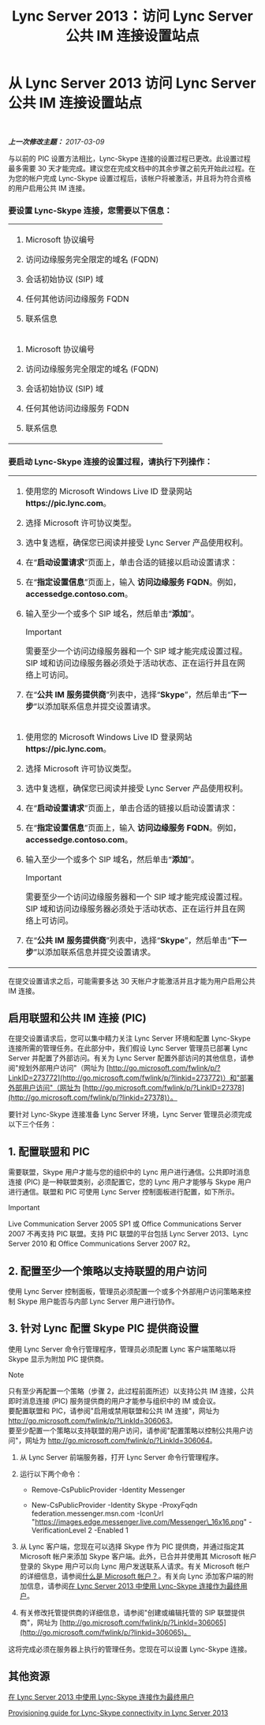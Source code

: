 ﻿---
title: Lync Server 2013：访问 Lync Server 公共 IM 连接设置站点
TOCTitle: 访问 Lync Server 公共 IM 连接设置站点
ms:assetid: 77a08234-6bcf-4f59-b43b-ee5fc1926585
ms:mtpsurl: https://technet.microsoft.com/zh-cn/library/Dn440174(v=OCS.15)
ms:contentKeyID: 59602826
ms.date: 03/09/2017
mtps_version: v=OCS.15
ms.translationtype: HT
---

# 从 Lync Server 2013 访问 Lync Server 公共 IM 连接设置站点

 

_**上一次修改主题：** 2017-03-09_

与以前的 PIC 设置方法相比，Lync-Skype 连接的设置过程已更改。此设置过程最多需要 30 天才能完成。建议您在完成文档中的其余步骤之前先开始此过程。在为您的帐户完成 Lync-Skype 设置过程后，该帐户将被激活，并且将为符合资格的用户启用公共 IM 连接。

### 要设置 Lync-Skype 连接，您需要以下信息：

<table>
<colgroup>
<col style="width: 100%" />
</colgroup>
<tbody>
<tr class="odd">
<td><ol>
<li><p>Microsoft 协议编号</p></li>
<li><p>访问边缘服务完全限定的域名 (FQDN)</p></li>
<li><p>会话初始协议 (SIP) 域</p></li>
<li><p>任何其他访问边缘服务 FQDN</p></li>
<li><p>联系信息</p></li>
</ol></td>
</tr>
<tr class="even">
<td><ol>
<li><p>Microsoft 协议编号</p></li>
<li><p>访问边缘服务完全限定的域名 (FQDN)</p></li>
<li><p>会话初始协议 (SIP) 域</p></li>
<li><p>任何其他访问边缘服务 FQDN</p></li>
<li><p>联系信息</p></li>
</ol></td>
</tr>
</tbody>
</table>


### 要启动 Lync-Skype 连接的设置过程，请执行下列操作：

<table>
<colgroup>
<col style="width: 100%" />
</colgroup>
<tbody>
<tr class="odd">
<td><ol>
<li><p>使用您的 Microsoft Windows Live ID 登录网站 <strong>https://pic.lync.com</strong>。</p></li>
<li><p>选择 Microsoft 许可协议类型。</p></li>
<li><p>选中复选框，确保您已阅读并接受 Lync Server 产品使用权利。</p></li>
<li><p>在“<strong>启动设置请求</strong>”页面上，单击合适的链接以启动设置请求：</p></li>
<li><p>在“<strong>指定设置信息</strong>”页面上，输入 <strong>访问边缘服务 FQDN</strong>。例如，<strong>accessedge.contoso.com</strong>。</p></li>
<li><p>输入至少一个或多个 SIP 域名，然后单击“<strong>添加</strong>”。</p>
<div class="alert">

> [!IMPORTANT]  
> 需要至少一个访问边缘服务器和一个 SIP 域才能完成设置过程。SIP 域和访问边缘服务器必须处于活动状态、正在运行并且在网络上可访问。

</div></li>
<li><p>在“<strong>公共 IM 服务提供商</strong>”列表中，选择“<strong>Skype</strong>”，然后单击“<strong>下一步</strong>”以添加联系信息并提交设置请求。</p></li>
</ol></td>
</tr>
<tr class="even">
<td><ol>
<li><p>使用您的 Microsoft Windows Live ID 登录网站 <strong>https://pic.lync.com</strong>。</p></li>
<li><p>选择 Microsoft 许可协议类型。</p></li>
<li><p>选中复选框，确保您已阅读并接受 Lync Server 产品使用权利。</p></li>
<li><p>在“<strong>启动设置请求</strong>”页面上，单击合适的链接以启动设置请求：</p></li>
<li><p>在“<strong>指定设置信息</strong>”页面上，输入 <strong>访问边缘服务 FQDN</strong>。例如，<strong>accessedge.contoso.com</strong>。</p></li>
<li><p>输入至少一个或多个 SIP 域名，然后单击“<strong>添加</strong>”。</p>
<div class="alert">

> [!IMPORTANT]  
> 需要至少一个访问边缘服务器和一个 SIP 域才能完成设置过程。SIP 域和访问边缘服务器必须处于活动状态、正在运行并且在网络上可访问。

</div></li>
<li><p>在“<strong>公共 IM 服务提供商</strong>”列表中，选择“<strong>Skype</strong>”，然后单击“<strong>下一步</strong>”以添加联系信息并提交设置请求。</p></li>
</ol></td>
</tr>
</tbody>
</table>


在提交设置请求之后，可能需要多达 30 天帐户才能激活并且才能为用户启用公共 IM 连接。

## 启用联盟和公共 IM 连接 (PIC)

在提交设置请求后，您可以集中精力关注 Lync Server 环境和配置 Lync-Skype 连接所需的管理任务。在此部分中，我们假设 Lync Server 管理员已部署 Lync Server 并配置了外部访问。有关为 Lync Server 配置外部访问的其他信息，请参阅"规划外部用户访问"（网址为 [http://go.microsoft.com/fwlink/p/?LinkID=273772](http://go.microsoft.com/fwlink/p/?linkid=273772)）和"部署外部用户访问"（网址为 [http://go.microsoft.com/fwlink/p/?LinkID=27378](http://go.microsoft.com/fwlink/p/?linkid=27378)）。

要针对 Lync-Skype 连接准备 Lync Server 环境，Lync Server 管理员必须完成以下三个任务：

## 1\. 配置联盟和 PIC

需要联盟，Skype 用户才能与您的组织中的 Lync 用户进行通信。公共即时消息连接 (PIC) 是一种联盟类别，必须配置它，您的 Lync 用户才能够与 Skype 用户进行通信。联盟和 PIC 可使用 Lync Server 控制面板进行配置，如下所示。

> [!IMPORTANT]  
> Live Communication Server 2005 SP1 或 Office Communications Server 2007 不再支持 PIC 联盟。支持 PIC 联盟的平台包括 Lync Server 2013、Lync Server 2010 和 Office Communications Server 2007 R2。


## 2\. 配置至少一个策略以支持联盟的用户访问

使用 Lync Server 控制面板，管理员必须配置一个或多个外部用户访问策略来控制 Skype 用户能否与内部 Lync Server 用户进行协作。

## 3\. 针对 Lync 配置 Skype PIC 提供商设置

使用 Lync Server 命令行管理程序，管理员必须配置 Lync 客户端策略以将 Skype 显示为附加 PIC 提供商。

> [!NOTE]  
> 只有至少再配置一个策略（步骤 2，此过程前面所述）以支持公共 IM 连接，公共即时消息连接 (PIC) 服务提供商的用户才能参与组织中的 IM 或会议。<br />
> 要配置联盟和 PIC，请参阅&quot;启用或禁用联盟和公共 IM 连接&quot;，网址为 <a href="http://go.microsoft.com/fwlink/p/?linkid=306063">http://go.microsoft.com/fwlink/p/?LinkId=306063</a>。<br />
> 要至少配置一个策略以支持联盟的用户访问，请参阅&quot;配置策略以控制公共用户访问&quot;，网址为 <a href="http://go.microsoft.com/fwlink/p/?linkid=306064">http://go.microsoft.com/fwlink/p/?LinkId=306064</a>。



1.  从 Lync Server 前端服务器，打开 Lync Server 命令行管理程序。

2.  运行以下两个命令：
    
      - Remove-CsPublicProvider -Identity Messenger
    
      - New-CsPublicProvider -Identity Skype -ProxyFqdn federation.messenger.msn.com -IconUrl "https://images.edge.messenger.live.com/Messenger\_16x16.png" -VerificationLevel 2 -Enabled 1

3.  从 Lync 客户端，您现在可以选择 Skype 作为 PIC 提供商，并通过指定其 Microsoft 帐户来添加 Skype 客户端。此外，已合并并使用其 Microsoft 帐户登录的 Skype 用户可以向 Lync 用户发送联系人请求。有关 Microsoft 帐户的详细信息，请参阅[什么是 Microsoft 帐户？](https://support.skype.com/en/faq/fa12059/what-is-a-microsoft-account)。有关向 Lync 添加客户端的附加信息，请参阅[在 Lync Server 2013 中使用 Lync-Skype 连接作为最终用户](lync-server-2013-using-lync-skype-connectivity-as-an-end-user.md)。

4.  有关修改托管提供商的详细信息，请参阅"创建或编辑托管的 SIP 联盟提供商"，网址为 [http://go.microsoft.com/fwlink/p/?LinkId=306065](http://go.microsoft.com/fwlink/p/?linkid=306065)。

这将完成必须在服务器上执行的管理任务。您现在可以设置 Lync-Skype 连接。

## 其他资源

[在 Lync Server 2013 中使用 Lync-Skype 连接作为最终用户](lync-server-2013-using-lync-skype-connectivity-as-an-end-user.md)

[Provisioning guide for Lync-Skype connectivity in Lync Server 2013](lync-server-2013-provisioning-guide-for-lync-skype-connectivity.md)

